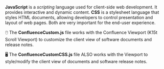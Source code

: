 
**JavaScript** is a _scripting_ language used for client-side web development. It provides interactive and dynamic content.
**CSS** is a stylesheet language that styles HTML documents, allowing developers to control presentation and layout of web pages.
Both are very important for the end-user experience.

🖱️ The **ConfluenceCustom.js** file works with the Confluence Viewport (K15t Scroll Viewport) to customize the client view of software documents and release notes.

🖥️ The **ConfluenceCustomCSS.js** file ALSO works with the Viewport to style/modify the client view of documents and software release notes.

